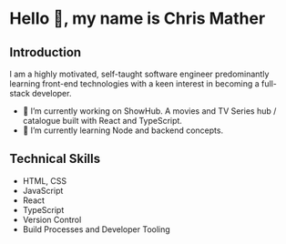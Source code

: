 # Hello 👋, my name is Chris Mather

## Introduction

I am a highly motivated, self-taught software engineer predominantly learning front-end technologies with a keen interest in becoming a full-stack developer.

- 🔭 I’m currently working on ShowHub. A movies and TV Series hub / catalogue built with React and TypeScript.
- 🌱 I’m currently learning Node and backend concepts.

## Technical Skills
- HTML, CSS
- JavaScript
- React
- TypeScript
- Version Control
- Build Processes and Developer Tooling


